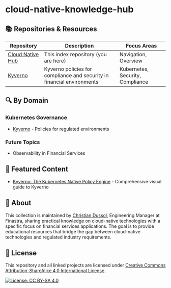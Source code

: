 # cloud-native-knowledge-hub

## 📚 Repositories & Resources

| Repository | Description | Focus Areas |
|------------|-------------|------------|
| [Cloud Native Hub](https://github.com/christian-dussol-cloud-native/cloud-native-knowledge-hub) | This index repository (you are here) | Navigation, Overview |
| [Kyverno](https://github.com/christian-dussol-cloud-native/kyverno) | Kyverno policies for compliance and security in financial environments | Kubernetes, Security, Compliance |

## 🔍 By Domain

### Kubernetes Governance
- [Kyverno](https://github.com/christian-dussol-cloud-native/kyverno) - Policies for regulated environments

### Future Topics
- Observability in Financial Services

## 🌟 Featured Content

- [Kyverno: The Kubernetes Native Policy Engine](https://github.com/christian-dussol-cloud-native/kyverno/tree/main/carousel) - Comprehensive visual guide to Kyverno

## 👤 About

This collection is maintained by [Christian Dussol](https://github.com/ChristianDussol), Engineering Manager at Finastra, sharing practical knowledge on cloud-native technologies with a specific focus on financial services applications. The goal is to provide educational resources that bridge the gap between cloud-native technologies and regulated industry requirements.

## 📜 License

This repository and all linked projects are licensed under [Creative Commons Attribution-ShareAlike 4.0 International License](http://creativecommons.org/licenses/by-sa/4.0/).

[![License: CC BY-SA 4.0](https://img.shields.io/badge/License-CC%20BY--SA%204.0-lightgrey.svg)](https://creativecommons.org/licenses/by-sa/4.0/)

